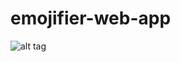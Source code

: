 # emojifier-web-app
![alt tag](https://github.com/Avneesh-AJ/emojifier-web-app/blob/main/templates/media/emojifier.gif)
